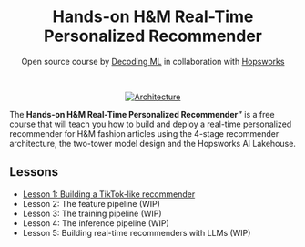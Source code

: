 <div align="center">
  <h1>Hands-on H&M Real-Time Personalized Recommender</h1>
  <p class="tagline">Open source course by <a href="https://decodingml.substack.com">Decoding ML</a> in collaboration with <a href="https://rebrand.ly/homepage-github">Hopsworks</a></p>
</div>
</br>

<p align="center">
  <a href="https://decodingml.substack.com/p/33d3273e-b8e3-4d98-b160-c3d239343022">
    <img src="images/architecture.png" alt="Architecture">
  </a>
</p>

The **Hands-on H&M Real-Time Personalized Recommender”** is a free course that will teach you how to build and deploy a real-time personalized recommender for H&M fashion articles using the 4-stage recommender architecture, the two-tower model design and the Hopsworks AI Lakehouse. 

## Lessons

* [Lesson 1: Building a TikTok-like recommender](https://decodingml.substack.com/p/33d3273e-b8e3-4d98-b160-c3d239343022)
* Lesson 2: The feature pipeline (WIP)
* Lesson 3: The training pipeline (WIP)
* Lesson 4: The inference pipeline (WIP)
* Lesson 5: Building real-time recommenders with LLMs (WIP)

